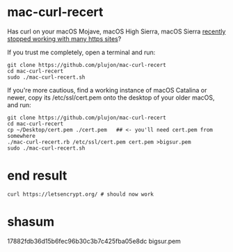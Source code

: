# mac-curl-recert

Has curl on your macOS Mojave, macOS High Sierra, macOS Sierra
[recently stopped working with many https sites](https://letsencrypt.org/docs/dst-root-ca-x3-expiration-september-2021/)?

If you trust me completely, open a terminal and run:

    git clone https://github.com/plujon/mac-curl-recert
    cd mac-curl-recert
    sudo ./mac-curl-recert.sh

If you're more cautious, find a working instance of macOS Catalina or newer, copy its /etc/ssl/cert.pem onto the desktop of your older macOS, and run:

    git clone https://github.com/plujon/mac-curl-recert
    cd mac-curl-recert
    cp ~/Desktop/cert.pem ./cert.pem   ## <- you'll need cert.pem from somewhere
    ./mac-curl-recert.rb /etc/ssl/cert.pem cert.pem >bigsur.pem
    sudo ./mac-curl-recert.sh

# end result

    curl https://letsencrypt.org/ # should now work

# shasum

17882fdb36d15b6fec96b30c3b7c425fba05e8dc  bigsur.pem
